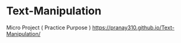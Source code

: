 # Text-Manipulation
 Micro Project ( Practice Purpose )
 https://pranay310.github.io/Text-Manipulation/
